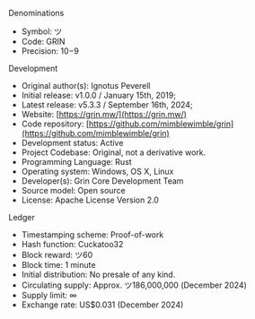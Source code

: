 Denominations
- Symbol:  ツ 
- Code:  GRIN
- Precision:  10−9

Development
- Original author(s):  Ignotus Peverell
- Initial release:  v1.0.0 / January 15th, 2019;
- Latest release:  v5.3.3 / September 16th, 2024;
- Website:  [https://grin.mw/](https://grin.mw/)
- Code repository:  [https://github.com/mimblewimble/grin](https://github.com/mimblewimble/grin)
- Development status:  Active
- Project Codebase:  Original, not a derivative work. 
- Programming Language:  Rust
- Operating system:  Windows, OS X, Linux
- Developer(s):  Grin Core Development Team
- Source model:  Open source
- License:  Apache License Version 2.0

Ledger
- Timestamping scheme:  Proof-of-work
- Hash function:  Cuckatoo32
- Block reward:  ツ60
- Block time:  1 minute
- Initial distribution:  No presale of any kind.
- Circulating supply:  Approx. ツ186,000,000 (December 2024)
- Supply limit:  ∞
- Exchange rate:  US$0.031 (December 2024)
